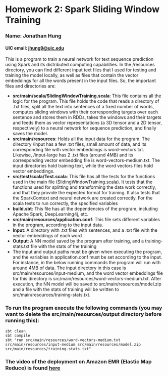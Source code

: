 # Homework 2: Spark Sliding Window Training
### Name: Jonathan Hung

#### UIC email: jhung9@uic.edu

This is a program to train a neural network for text sequence prediction using Spark and its distributed computing
capabilities. In the /resources directory, you can find different input text files that I used for testing and
training the model locally, as well as files that contain the vector embeddings for all the words present in the
input files. So, the important files and directories are:

- **src/main/scala/SlidingWindowTraining.scala**: This file contains all the logic for the program. This file holds the
code that reads a directory of .txt files, split all the text into sentences of a fixed number of words, computes
sliding windows with their corresponding targets over each sentence and stores them in RDDs, takes the windows and their
targets and feeds them as vector representations (a 3D tensor and a 2D tensor, respectively) to a neural network for
sequence prediction, and finally saves the model.
- **src/main/resources**: Holds all the input data for the program. The directory /input has a few .txt files, small
amount of data, and its corresponding file with vector embeddings is word-vectors.txt. Likewise, /input-large has 2 .txt
files (around 4MB) and its corresponding vector embedding file is word-vectors-medium.txt. The input directories hold
training text, while the word vectors files hold vector embeddings.
- **src/test/scala/Test.scala**: This file has all the tests for the functions used in the main file
(SlidingWindowTraining.scala). It tests that the functions used for splitting and transforming the data work correctly,
and that they provide the expected format for training. It also tests that the SparkContext and neural network are
created correctly. For the scala tests to run correctly, the specified variables 
- **build.sbt**: This file has all the dependencies of the program, including Apache Spark, DeepLearning4j, etc.
- **src/main/resources/application.conf**: This file sets different variables in the program, according  to the input data.
- **Input**: A directory with .txt files with sentences, and a .txt file with the vector embeddings of each word
- **Output**: A NN model saved by the program after training, and a training-stats.txt file with the stats of the training
- The input and output paths must be given when executing the program, and the variables in application.conf must be set
according to the input. For instance, in the below running commands the program will run with around 4MB of data. The
input directory in this case is src/main/resources/input-medium, and the word vector embeddings file for this directory 
is src/main/resources/word-vectors-medium.txt. After execution, the NN model will be saved to src/main/resources/model.zip
and a file with the stats of training will be written to src/main/resources/training-stats.txt.
### To run the program execute the following commands (you may want to delete the src/main/resources/output directory before running this):
```
sbt clean
sbt compile
sbt "run src/main/resources/word-vectors-medium.txt src/main/resources/input-medium src/main/resources/model.zip src/main/resources/training-stats.txt"

```

### The video of the deployment on Amazon EMR (Elastic Map Reduce) is found [here](https://youtu.be/qI8PZPiBnFM)